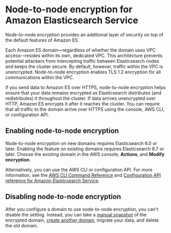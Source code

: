 # Node\-to\-node encryption for Amazon Elasticsearch Service<a name="ntn"></a>

Node\-to\-node encryption provides an additional layer of security on top of the default features of Amazon ES\.

Each Amazon ES domain—regardless of whether the domain uses VPC access—resides within its own, dedicated VPC\. This architecture prevents potential attackers from intercepting traffic between Elasticsearch nodes and keeps the cluster secure\. By default, however, traffic within the VPC is unencrypted\. Node\-to\-node encryption enables TLS 1\.2 encryption for all communications within the VPC\.

If you send data to Amazon ES over HTTPS, node\-to\-node encryption helps ensure that your data remains encrypted as Elasticsearch distributes \(and redistributes\) it throughout the cluster\. If data arrives unencrypted over HTTP, Amazon ES encrypts it after it reaches the cluster\. You can require that all traffic to the domain arrive over HTTPS using the console, AWS CLI, or configuration API\.

## Enabling node\-to\-node encryption<a name="enabling-ntn"></a>

Node\-to\-node encryption on new domains requires Elasticsearch 6\.0 or later\. Enabling the feature on existing domains requires Elasticsearch 6\.7 or later\. Choose the existing domain in the AWS console, **Actions**, and **Modify encryption**\.

Alternatively, you can use the AWS CLI or configuration API\. For more information, see the [AWS CLI Command Reference](https://docs.aws.amazon.com/cli/latest/reference/) and [Configuration API reference for Amazon Elasticsearch Service](es-configuration-api.md)\.

## Disabling node\-to\-node encryption<a name="disabling-ntn"></a>

After you configure a domain to use node\-to\-node encryption, you can't disable the setting\. Instead, you can take a [manual snapshot](es-managedomains-snapshots.md) of the encrypted domain, [create another domain](es-createupdatedomains.md#es-createdomains), migrate your data, and delete the old domain\.